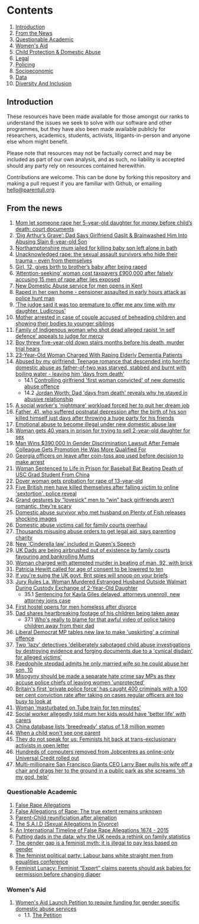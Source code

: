 # Contents

1. [Introduction](#introduction)
2. [From the News](#fromthenews)
3. [Questionable Academic](#questionableacademic)
4. [Women's Aid](#womensaid)
5. [Child Protection & Domestic Abuse](ChildProtection.md)
6. [Legal](Legal.md)
7. [Policing](Policing.md)
8. [Socioeconomic](Socioeconomic.md)
9. [Data](Data.md)
10. [Diversity And Inclusion](Diversity_And_Inclusion.md)
## Introduction <a name="introduction"></a>
These resources have been made available for those amongst our ranks to understand the issues we seek to solve with our software and other programmes, but they have also been made available publicly for researchers, academics, students, activists, litigants-in-person and anyone else whom might benefit. 

Please note that resources may not be factually correct and may be included as part of our own analysis, and as such, no liability is accepted should any party rely on resources contained herewithin.

Contributions are welcome. This can be done by forking this repository and making a pull request if you are familiar with Github, or emailing hello@parentull.org.

## From the news <a name="fromthenews"></a>
1. [Mom let someone rape her 5-year-old daughter for money before child’s death: court documents](https://www.pennlive.com/nation-world/2021/12/mom-let-someone-rape-her-5-year-old-daughter-for-money-before-childs-death-court-documents.html)
2. [‘Dig Arthur’s Grave’: Dad Says Girlfriend Gaslit & Brainwashed Him Into Abusing Slain 6-year-old Son](https://www.crimeonline.com/2021/11/22/dig-arthurs-grave-dad-says-girlfriend-gaslit-brainwashed-him-into-abusing-slain-6-year-old-son/)
3. [Northamptonshire mum jailed for killing baby son left alone in bath](https://www.bbc.co.uk/news/uk-england-northamptonshire-56860846)
4. [Unacknowledged rape: the sexual assault survivors who hide their trauma – even from themselves](https://www.theguardian.com/society/2021/aug/26/unacknowledged-the-sexual-assault-survivors-who-hide-their-trauma-even-from-themselves)
5. [Girl, 12, gives birth to brother’s baby after being raped](https://metro.co.uk/2021/11/04/wales-girl-12-gives-birth-to-brothers-baby-after-being-raped-15540275/?ico=related-posts#metro-comments-container)
6. [‘Attention-seeking’ woman cost taxpayers £900,000 after falsely accusing 15 men of rape after lies exposed](https://www.thesun.co.uk/news/4313763/woman-falsely-accused-rape-15-men-is-jailed/)
7. [New Domestic Abuse service for men opens in Kent](https://www.charitytoday.co.uk/new-domestic-abuse-service-for-men-opens-in-kent/)
8. [Raped in her own home - pensioner assaulted in early hours attack as police hunt man](https://www.express.co.uk/news/uk/1520321/Gloucester-news-police-hunt-man-after-rape)
9. [‘The judge said it was too premature to offer me any time with my daughter. Ludicrous’](https://www.irishtimes.com/culture/film/the-judge-said-it-was-too-premature-to-offer-me-any-time-with-my-daughter-ludicrous-1.4679657)
10. [Mother arrested in case of couple accused of beheading children and showing their bodies to younger siblings](https://www.independent.co.uk/news/world/americas/crime/arizona-parents-decapitating-teen-children-b1930036.html)
11. [Family of Indigenous woman who shot dead alleged rapist ‘in self defence’ appeals to judge for mercy](https://www.independent.co.uk/news/world/americas/crime/maddesyn-feorge-shot-rapist-washington-b1937312.html)
12. [Boy threw five-year-old down stairs months before his death, murder trial hears](https://www.mysocialworknews.com/article/boy-threw-five-year-old-down-stairs-months-before-his-death-murder-trial-hears)
13. [23-Year-Old Woman Charged With Raping Elderly Dementia Patients](https://policetribune.com/23-year-old-woman-charged-with-raping-elderly-dementia-patients/)
14. [Abused by my girlfriend: Teenage romance that descended into horrific domestic abuse as father-of-two was starved, stabbed and burnt with boiling water - leaving him 'days from death'](https://www.dailymail.co.uk/femail/article-6696389/BBC-Three-Abused-Girlfriend-Alex-Skeel-recalls-Jordan-Worths-abuse.html)
    - 14.1 [Controlling girlfriend 'first woman convicted' of new domestic abuse offence](https://www.telegraph.co.uk/news/2018/04/16/controlling-girlfriend-first-woman-convicted-new-domestic-abuse/)
    - 14.2 [Jordan Worth: Dad 'days from death' reveals why he stayed in abusive relationship](https://www.mirror.co.uk/news/uk-news/jordan-worth-dad-days-death-14030190)
15. [A social worker's 'nightmare' workload forced her to quit her dream job](https://www.hulldailymail.co.uk/news/health/social-workers-nightmare-workload-forced-2367324.amp)
16. [Father, 41, who suffered postnatal depression after the birth of his son killed himself just days after throwing a huge party for his friends](https://www.dailymail.co.uk/news/article-5735169/amp/Father-41-suffering-postnatal-depression-killed-days-throwing-party.html)
17. [Emotional abuse to become illegal under new domestic abuse law](https://www.bbc.co.uk/news/newsbeat-30098611)
18. [Woman gets 40 years in prison for trying to sell 2-year-old daughter for sex ](https://nypost.com/2018/07/13/woman-gets-40-years-in-prison-for-trying-to-sell-2-year-old-daughter-for-sex/)
19. [Man Wins $390,000 In Gender Discrimination Lawsuit After Female Colleague Gets Promotion He Was More Qualified For](https://www.newsweek.com/man-wins-gender-discrimination-lawsuit-after-woman-gets-promotion-he-wanted-853795)
20. [Georgia officers on leave after coin-toss app used before decision to make arrest ](https://www.nbcnews.com/news/us-news/georgia-officers-leave-over-after-coin-toss-used-decision-make-n891306)
21. [Woman Sentenced to Life in Prison for Baseball Bat Beating Death of USC Grad Student From China ](https://www.nbclosangeles.com/news/national-international/usc-student-china-killing-murder/48089/)
22. [Dover woman gets probation for rape of 13-year-old](https://eu.delawareonline.com/story/news/local/2017/01/12/dover-woman-given-probation-rape-13-year-old-boy/96492386/)
23. [Five British men have killed themselves after falling victim to online 'sextortion', police reveal](https://www.independent.co.uk/news/uk/crime/blackmail-online-sextortion-suicides-videos-photos-sexual-police-advice-a8337016.html)
26. [Grand gestures by “lovesick” men to “win” back girlfriends aren’t romantic, they’re scary](https://www.newstatesman.com/politics/2018/04/grand-gestures-lovesick-men-win-back-girlfriends-aren-t-romantic-they-re)
27. [Domestic abuse survivor who met husband on Plenty of Fish releases shocking images](https://www.cambridge-news.co.uk/news/cambridge-news/domestic-abuse-survivor-clare-law-14135286)
28. [Domestic abuse victims call for family courts overhaul](https://www.bbc.co.uk/news/uk-wales-44374556)
29. [Thousands misusing abuse orders to get legal aid, says parenting charity](https://www.bbc.co.uk/news/education-44628179)
30. [New 'Cinderella law' included in Queen's Speech](https://www.bbc.co.uk/news/uk-27693587)
31. [UK Dads are being airbrushed out of existence by family courts favouring and bankrolling Mums](https://inews.co.uk/opinion/uk-fathers-airbrushed-existence-family-courts-favouring-bankrolling-mothers-123539)
32. [Woman charged with attempted murder in beating of man, 92, with brick](https://www.cbsnews.com/amp/news/laquisha-jones-rodolfo-rodriguez-attempted-murder-beating-man-92-brick/)
33. [Patricia Hewitt called for age of consent to be lowered to ten](https://www.telegraph.co.uk/news/politics/labour/10666875/Patricia-Hewitt-called-for-age-of-consent-to-be-lowered-to-ten.html)
34. [If you're suing the UK govt, Brit spies will snoop on your briefs](https://www.theregister.com/2014/11/07/british_government_spying_on_lawyers/)
35. [Jury Rules La. Woman Murdered Estranged Husband Outside Walmart During Custody Exchange of 2-Year-Old Daughter](https://people.com/crime/jury-says-la-woman-murdered-estranged-husband-outside-walmart-during-custody-fight-over-daughter/)
    - 35.1 [Sentencing for Kayla Giles delayed, attorneys unenroll, new attorney joins case](https://www.kalb.com/2022/03/28/sentencing-kayla-giles-delayed-attorneys-unenroll-new-attorney-joins-case/) 
36. [First hostel opens for men homeless after divorce](https://www.thetimes.co.uk/article/italian-husbands-left-homeless-by-divorce-judges-9p37ctg7f)
37. [Dad shares heartbreaking footage of his children being taken away](https://www.plymouthherald.co.uk/news/local-news/dad-shares-heartbreaking-footage-children-1976948)
    - 37.1 [Who's really to blame for that awful video of police taking children away from their dad](https://www.plymouthherald.co.uk/news/news-opinion/police-take-children-dad-video-1983326)
38. [Liberal Democrat MP tables new law to make 'upskirting' a criminal offence](https://www.independent.co.uk/news/uk/politics/upskirting-lib-dem-mp-new-law-international-womens-day-wera-hobhouse-sexual-harassment-a8246316.html)
39. [Two 'lazy' detectives 'deliberately sabotaged child abuse investigations by destroying evidence and forging documents due to a 'cynical disdain' for alleged victims'](https://www.dailymail.co.uk/news/article-6602607/Essex-Detectives-destroyed-evidence-child-abuse-investigations-dropped.html)
40. [Paedophile stepdad admits he only married wife so he could abuse her son, 10](https://www.mirror.co.uk/news/world-news/paedophile-stepdad-admits-only-married-13934194)
41. [Misogyny should be made a separate hate crime say MPs as they accuse police chiefs of leaving women 'unprotected'](https://www.dailymail.co.uk/news/article-6588195/MPs-say-misogyny-separate-hate-crime-accuse-police-leaving-women-unprotected.html)
42. [Britain's first 'private police force' has caught 400 criminals with a 100 per cent conviction rate after taking on cases regular officers are too busy to look at](https://www.dailymail.co.uk/news/article-5346699/First-private-police-force-caught-400-criminals.html)
43. [Woman ‘masturbated on Tube train for ten minutes’](https://courtnewsuk.co.uk/woman-masturbated-on-tube-train-for-ten-minutes/)
44. [Social worker allegedly told mum her kids would have 'better life' with carers](https://www.hulldailymail.co.uk/news/health/social-worker-allegedly-told-mum-2613205.amp)
45. [China database lists 'breedready' status of 1.8 million women](https://www.theguardian.com/world/2019/mar/11/china-database-lists-breedready-status-of-18-million-women)
46. [When a child won't see one parent](https://www.bbc.co.uk/news/education-45448100)
47. [They do not speak for us: Feminists hit back at trans-exclusionary activists in open letter](https://www.thenational.scot/news/17472564.not-speak-us-feminists-hit-back-trans-exclusionary-activists-open-letter/)
48. [Hundreds of computers removed from Jobcentres as online-only Universal Credit rolled out](https://www.independent.co.uk/news/uk/home-news/computers-jobcentre-universal-credit-internet-access-benefits-online-jobseekers-a8803971.html?amp=)
49. [Multi-millionaire San Francisco Giants CEO Larry Baer pulls his wife off a chair and drags her to the ground in a public park as she screams 'oh my god, help'](https://www.dailymail.co.uk/news/article-6762657/Shocking-moment-multi-millionaire-San-Francisco-Giants-CEO-Larry-Baer-drags-wife-ground.html)

### Questionable Academic <a name="questionableacademic"></a>
1. [False Rape Allegations](https://archive.org/details/FalseRapeAllegations/page/n3/mode/2up)
2. [False Allegations of Rape: The true extent remains unknown](https://www.centreformalepsychology.com/male-psychology-magazine-listings/false-allegations-of-rape-the-true-extent-remains-unknown)
3. [Parent-Child reunificiation after alienation](https://www.psychologytoday.com/gb/blog/co-parenting-after-divorce/201305/parent-child-reunification-after-alienation)
4. [The S.A.I.D (Sexual Allegations In Divorce)](https://www.deltabravo.net/cms/plugins/content/content.php?content.318)
5. [An International Timeline of False Rape Allegations 1674 - 2015](https://www.falserapetimeline.org/a-false-rape-timeline-intro.html)
6. [Putting dads in the data: why the UK needs a rethink on family statistics](http://www.fatherhoodinstitute.org/2018/dads-in-the-data-why-the-uk-needs-a-statistical-rethink/)
7. [The gender gap is a feminist myth: it is illegal to pay less based on gender](https://womenagainstfeminismuk.wordpress.com/2017/12/22/the-gender-gap-is-a-feminist-myth-it-is-illegal-to-pay-less-based-on-gender/)
8. [The feminist political party: Labour bans white straight men from equalities conference](https://womenagainstfeminismuk.wordpress.com/2018/02/12/the-feminist-political-party-labour-bans-white-straight-men-from-equalities-conference/)
9. [Feminist Lunacy: Feminist “Expert” claims parents should ask babies for permission before changing diaper](https://womenagainstfeminismuk.wordpress.com/2018/05/12/feminist-lunacy-feminist-expert-claims-parents-should-ask-babies-for-permission-before-changing-diaper/)
### Women's Aid <a name="womensaid"></a>
1. [Women's Aid Launch Petition to require funding for gender specific domestic abuse services](https://www.womensaid.org.uk/international-womens-day-womens-aid-launches-petition-to-require-local-authorities-to-fund-womens-domestic-abuse-services/)
    - 1.1. [The Petition](https://petition.parliament.uk/petitions/577718)
 
